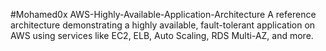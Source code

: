 #Mohamed0x AWS-Highly-Available-Application-Architecture A reference architecture demonstrating a highly available, fault-tolerant application on AWS using services like EC2, ELB, Auto Scaling, RDS Multi-AZ, and more.
